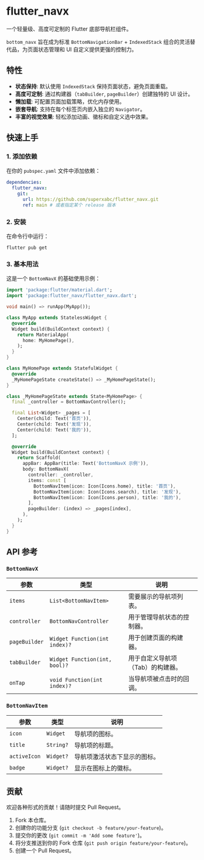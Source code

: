 # flutter_navx

一个轻量级、高度可定制的 Flutter 底部导航栏组件。

`bottom_navx` 旨在成为标准 `BottomNavigationBar` + `IndexedStack` 组合的灵活替代品，为页面状态管理和 UI 自定义提供更强的控制力。

## 特性

- **状态保持**: 默认使用 `IndexedStack` 保持页面状态，避免页面重载。
- **高度可定制**: 通过构建器（`tabBuilder`, `pageBuilder`）创建独特的 UI 设计。
- **懒加载**: 可配置页面加载策略，优化内存使用。
- **嵌套导航**: 支持在每个标签页内嵌入独立的 `Navigator`。
- **丰富的视觉效果**: 轻松添加动画、徽标和自定义选中效果。

## 快速上手

### 1. 添加依赖

在你的 `pubspec.yaml` 文件中添加依赖：

```yaml
dependencies:
  flutter_navx:
    git:
      url: https://github.com/superxabc/flutter_navx.git
      ref: main # 或者指定某个 release 版本
```

### 2. 安装

在命令行中运行：

```shell
flutter pub get
```

### 3. 基本用法

这是一个 `BottomNavX` 的基础使用示例：

```dart
import 'package:flutter/material.dart';
import 'package:flutter_navx/flutter_navx.dart';

void main() => runApp(MyApp());

class MyApp extends StatelessWidget {
  @override
  Widget build(BuildContext context) {
    return MaterialApp(
      home: MyHomePage(),
    );
  }
}

class MyHomePage extends StatefulWidget {
  @override
  _MyHomePageState createState() => _MyHomePageState();
}

class _MyHomePageState extends State<MyHomePage> {
  final _controller = BottomNavController();

  final List<Widget> _pages = [
    Center(child: Text('首页')),
    Center(child: Text('发现')),
    Center(child: Text('我的')),
  ];

  @override
  Widget build(BuildContext context) {
    return Scaffold(
      appBar: AppBar(title: Text('BottomNavX 示例')),
      body: BottomNavX(
        controller: _controller,
        items: const [
          BottomNavItem(icon: Icon(Icons.home), title: '首页'),
          BottomNavItem(icon: Icon(Icons.search), title: '发现'),
          BottomNavItem(icon: Icon(Icons.person), title: '我的'),
        ],
        pageBuilder: (index) => _pages[index],
      ),
    );
  }
}
```

## API 参考

### `BottomNavX`

| 参数         | 类型                          | 说明                               |
| ------------ | ----------------------------- | ---------------------------------- |
| `items`      | `List<BottomNavItem>`         | 需要展示的导航项列表。             |
| `controller` | `BottomNavController`         | 用于管理导航状态的控制器。         |
| `pageBuilder`| `Widget Function(int index)?` | 用于创建页面的构建器。             |
| `tabBuilder` | `Widget Function(int, bool)?` | 用于自定义导航项（Tab）的构建器。  |
| `onTap`      | `void Function(int index)?`   | 当导航项被点击时的回调。           |

### `BottomNavItem`

| 参数         | 类型      | 说明                       |
| ------------ | --------- | -------------------------- |
| `icon`       | `Widget`  | 导航项的图标。             |
| `title`      | `String?` | 导航项的标题。             |
| `activeIcon` | `Widget?` | 导航项激活状态下显示的图标。 |
| `badge`      | `Widget?` | 显示在图标上的徽标。       |

## 贡献

欢迎各种形式的贡献！请随时提交 Pull Request。

1.  Fork 本仓库。
2.  创建你的功能分支 (`git checkout -b feature/your-feature`)。
3.  提交你的更改 (`git commit -m 'Add some feature'`)。
4.  将分支推送到你的 Fork 仓库 (`git push origin feature/your-feature`)。
5.  创建一个 Pull Request。
